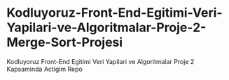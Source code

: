 # Kodluyoruz-Front-End-Egitimi-Veri-Yapilari-ve-Algoritmalar-Proje-2-Merge-Sort-Projesi
Kodluyoruz Front-End Egitimi Veri Yapilari ve Algoritmalar Proje 2 Kapsaminda Actigim Repo
